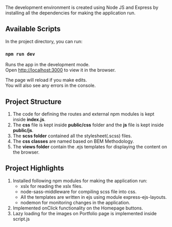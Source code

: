 The development environment is created using Node JS and Express by installing all the dependencies for making the application run.

## Available Scripts

In the project directory, you can run:

### `npm run dev`

Runs the app in the development mode.<br />
Open [http://localhost:3000](http://localhost:3000) to view it in the browser.

The page will reload if you make edits.<br />
You will also see any errors in the console.

## Project Structure
1) The code for defining the routes and external npm modules is kept inside **index.js**.
2) The **css** file is kept inside **public/css** folder and the **js** file is kept inside **public/js**.
3) The **scss folder** contained all the stylesheet(.scss) files.
4) The **css classes** are named based on BEM Methodology.
5) The **views folder** contain the .ejs templates for displaying the content on the browser.

## Project Highlights

1) Installed following npm modules for making the application run:
    * xslx for reading the xslx files.
    * node-sass-middleware for compiling scss file into css.
    * All the templates are written in ejs using module express-ejs-layouts.
    * nodemon for monitoring changes in the application.
2) Implemented onClick functionality on the Homepage buttons.
3) Lazy loading for the images on Portfolio page is implemented inside script.js
